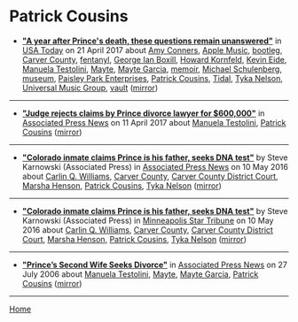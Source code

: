 # Patrick Cousins

 - [**"A year after Prince's death, these questions remain unanswered"**](https://usatoday.com/story/life/music/2017/04/20/death-prince-one-year-later-what-do-we-know/100180398/) in [USA Today](https://usatoday.com/) on 21 April 2017 about [Amy Conners](../../topics/amy-conners/index.md), [Apple Music](../../topics/apple-music/index.md), [bootleg](../../topics/bootleg/index.md), [Carver County](../../topics/carver-county/index.md), [fentanyl](../../topics/fentanyl/index.md), [George Ian Boxill](../../topics/george-ian-boxill/index.md), [Howard Kornfeld](../../topics/howard-kornfeld/index.md), [Kevin Eide](../../topics/kevin-eide/index.md), [Manuela Testolini](../../topics/manuela-testolini/index.md), [Mayte](../../topics/mayte/index.md), [Mayte Garcia](../../topics/mayte-garcia/index.md), [memoir](../../topics/memoir/index.md), [Michael Schulenberg](../../topics/michael-schulenberg/index.md), [museum](../../topics/museum/index.md), [Paisley Park Enterprises](../../topics/paisley-park-enterprises/index.md), [Patrick Cousins](../../topics/patrick-cousins/index.md), [Tidal](../../topics/tidal/index.md), [Tyka Nelson](../../topics/tyka-nelson/index.md), [Universal Music Group](../../topics/universal-music-group/index.md), [vault](../../topics/vault/index.md) ([mirror](https://web.archive.org/web/*/https://usatoday.com/story/life/music/2017/04/20/death-prince-one-year-later-what-do-we-know/100180398/))

----

 - [**"Judge rejects claims by Prince divorce lawyer for $600,000"**](https://apnews.com/061fb04e9fcf448782e9b921b971eac9) in [Associated Press News](https://apnews.com/) on 11 April 2017 about [Manuela Testolini](../../topics/manuela-testolini/index.md), [Patrick Cousins](../../topics/patrick-cousins/index.md) ([mirror](https://web.archive.org/web/*/https://apnews.com/061fb04e9fcf448782e9b921b971eac9))

----

 - [**"Colorado inmate claims Prince is his father, seeks DNA test"**](https://apnews.com/13fdcc29391d427bab6b4b5584316da8) by Steve Karnowski (Associated Press) in [Associated Press News](https://apnews.com/) on 10 May 2016 about [Carlin Q. Williams](../../topics/carlin-q-williams/index.md), [Carver County](../../topics/carver-county/index.md), [Carver County District Court](../../topics/carver-county-district-court/index.md), [Marsha Henson](../../topics/marsha-henson/index.md), [Patrick Cousins](../../topics/patrick-cousins/index.md), [Tyka Nelson](../../topics/tyka-nelson/index.md) ([mirror](https://web.archive.org/web/*/https://apnews.com/13fdcc29391d427bab6b4b5584316da8))

----

 - [**"Colorado inmate claims Prince is his father, seeks DNA test"**](http://www.startribune.com/colorado-inmate-claims-prince-is-his-father-seeks-dna-test/378823301/) by Steve Karnowski (Associated Press) in [Minneapolis Star Tribune](http://www.startribune.com/) on 10 May 2016 about [Carlin Q. Williams](../../topics/carlin-q-williams/index.md), [Carver County](../../topics/carver-county/index.md), [Carver County District Court](../../topics/carver-county-district-court/index.md), [Marsha Henson](../../topics/marsha-henson/index.md), [Patrick Cousins](../../topics/patrick-cousins/index.md), [Tyka Nelson](../../topics/tyka-nelson/index.md) ([mirror](https://web.archive.org/web/*/http://www.startribune.com/colorado-inmate-claims-prince-is-his-father-seeks-dna-test/378823301/))

----

 - [**"Prince’s Second Wife Seeks Divorce"**](https://apnews.com/c1fedc72849a886a891899e38f3a6ad2) in [Associated Press News](https://apnews.com/) on 27 July 2006 about [Manuela Testolini](../../topics/manuela-testolini/index.md), [Mayte](../../topics/mayte/index.md), [Mayte Garcia](../../topics/mayte-garcia/index.md), [Patrick Cousins](../../topics/patrick-cousins/index.md) ([mirror](https://web.archive.org/web/*/https://apnews.com/c1fedc72849a886a891899e38f3a6ad2))

----

[Home](../)
